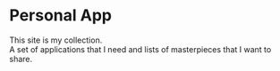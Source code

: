 # Personal App

This site is my collection. \
A set of applications that I need and lists of masterpieces that I want to share.

